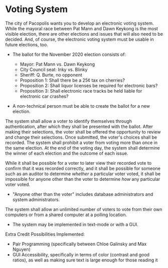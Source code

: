 # Voting System

The city of Pacopolis wants you to develop an electronic voting system. While
the mayoral race between Pat Mann and Dawn Keykong is the most visible
election, there are other elections and issues that will also need to be
decided. And, of course, the electronic voting system must be usable in future
elections, too.

-   The ballot for the November 2020 election consists of:
    -   Mayor: Pat Mann vs. Dawn Keykong
    -   City Council seat: Inky vs. Blinky
    -   Sheriff: Q. Burte, no opponent
    -   Proposition 1: Shall there be a 25¢ tax on cherries?
    -   Proposition 2: Shall liquor licenses be required for electronic bars?
    -   Proposition 3: Shall electronic race tracks be held liable for
        electronic car crashes?

-   A non-technical person must be able to create the ballot for a new
    election.

The system shall allow a voter to identify themselves through authentication,
after which they shall be presented with the ballot. After making their
selections, the voter shall be offered the opportunity to review and change
their selections. Once submitted, the voter's choices shall be recorded. The
system shall prohibit a voter from voting more than once in the same election.
At the end of the voting day, the system shall determine the winner of each
election and the outcome of each issue.

While it shall be possible for a voter to later view their recorded vote to
confirm that it was recorded correctly, and it shall be possible for someone
such as an auditor to determine *whether* a particular voter voted, it shall
be impossible for anyone other than the voter to determine *how* any
particular voter voted.

-   "Anyone other than the voter" includes database administrators and
    system administrators.

The system shall allow an unlimited number of voters to vote from their own
computers or from a shared computer at a polling location.

-   The system may be implemented in text-mode or with a GUI.

Extra Credit Possibilities Implemented:
-   Pair Programming (specifically between Chloe Galinsky and Max Nguyen)
-   GUI Accessibility, specifically in terms of color (contrast and good ratios),
as well as making sure text is large enough for those reading it